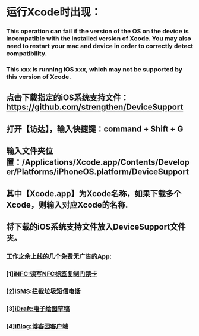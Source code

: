 # 运行Xcode时出现：
### This operation can fail if the version of the OS on the device is incompatible with the installed version of Xcode. You may also need to restart your mac and device in order to correctly detect compatibility.
### This xxx is running iOS xxx, which may not be supported by this version of Xcode.
## 点击下载指定的iOS系统支持文件：https://github.com/strengthen/DeviceSupport
## 打开【访达】，输入快捷键：command + Shift + G
## 输入文件夹位置：/Applications/Xcode.app/Contents/Developer/Platforms/iPhoneOS.platform/DeviceSupport
## 其中【Xcode.app】为Xcode名称，如果下载多个Xcode，则输入对应Xcode的名称.
## 将下载的iOS系统支持文件放入DeviceSupport文件夹。
### 工作之余上线的几个免费无广告的App:
### [1][iNFC:读写NFC标签复制门禁卡](https://apps.apple.com/cn/app/infc/id1562054959)
### [2][iSMS:拦截垃圾短信电话](https://apps.apple.com/cn/app/isms/id1610118657)
### [3][iDraft:电子绘图草稿](https://apps.apple.com/cn/app/idraft/id1555981466)
### [4][iBlog:博客园客户端](https://apps.apple.com/cn/app/iblog/id1571216825)

